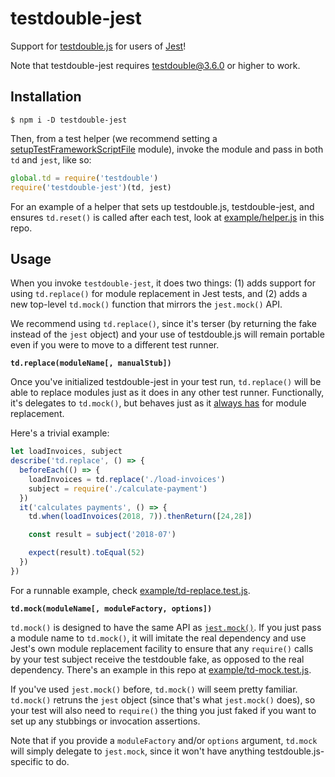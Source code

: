 # testdouble-jest

Support for [testdouble.js](https://github.com/testdouble/testdouble.js) for
users of [Jest](https://github.com/facebook/jest)!

Note that testdouble-jest requires testdouble@3.6.0 or higher to work.

## Installation

```
$ npm i -D testdouble-jest
```

Then, from a test helper (we recommend setting a
[setupTestFrameworkScriptFile](https://facebook.github.io/jest/docs/en/configuration.html#setuptestframeworkscriptfile-string)
module), invoke the module and pass in both `td` and `jest`, like so:

```js
global.td = require('testdouble')
require('testdouble-jest')(td, jest)
```

For an example of a helper that sets up testdouble.js, testdouble-jest, and
ensures `td.reset()` is called after each test, look at
[example/helper.js](/example/helper.js) in this repo.

## Usage

When you invoke `testdouble-jest`, it does two things: (1) adds support for
using `td.replace()` for module replacement in Jest tests, and (2) adds a new
top-level `td.mock()` function that mirrors the `jest.mock()` API.

We recommend using `td.replace()`, since it's terser (by returning the fake
instead of the `jest` object) and your use of testdouble.js will remain portable
even if you were to move to a different test runner.

**`td.replace(moduleName[, manualStub])`**

Once you've initialized testdouble-jest in your test run, `td.replace()` will be
able to replace modules just as it does in any other test runner. Functionally,
it's delegates to `td.mock()`, but behaves just as it [always
has](https://github.com/testdouble/testdouble.js#module-replacement-with-nodejs)
for module replacement.

Here's a trivial example:

```js
let loadInvoices, subject
describe('td.replace', () => {
  beforeEach(() => {
    loadInvoices = td.replace('./load-invoices')
    subject = require('./calculate-payment')
  })
  it('calculates payments', () => {
    td.when(loadInvoices(2018, 7)).thenReturn([24,28])

    const result = subject('2018-07')

    expect(result).toEqual(52)
  })
})
```

For a runnable example, check
[example/td-replace.test.js](/example/td-replace.test.js).

**`td.mock(moduleName[, moduleFactory, options])`**

`td.mock()` is designed to have the same API as
[`jest.mock()`](https://facebook.github.io/jest/docs/en/es6-class-mocks.html).
If you just pass a module name to `td.mock()`, it will imitate the real
dependency and use Jest's own module replacement facility to ensure that any
`require()` calls by your test subject receive the testdouble fake, as opposed
to the real dependency. There's an example in this repo at
[example/td-mock.test.js](/example/td-mock.test.js).

If you've used `jest.mock()` before, `td.mock()` will seem pretty familiar.
`td.mock()` retruns the `jest` object (since that's what
`jest.mock()` does), so your test will also need to `require()` the thing you
just faked if you want to set up any stubbings or invocation assertions.

Note that if you provide a `moduleFactory` and/or `options` argument, `td.mock`
will simply delegate to `jest.mock`, since it won't have anything
testdouble.js-specific to do.
